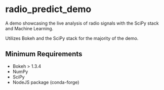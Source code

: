 # radio_predict_demo
A demo showcasing the live analysis of radio signals with the SciPy stack and Machine Learning.

Utilizes Bokeh and the SciPy stack for the majority of the demo.


## Minimum Requirements

- Bokeh > 1.3.4
- NumPy
- SciPy
- NodeJS package (conda-forge)
